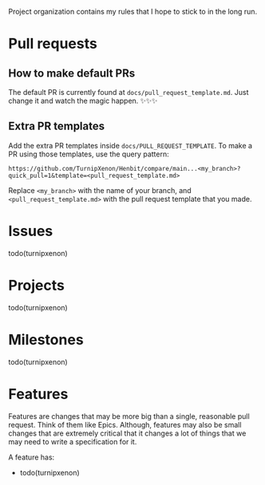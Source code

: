 ﻿Project organization contains my rules that I hope to stick to in the long run.

# Pull requests

## How to make default PRs
The default PR is currently found at `docs/pull_request_template.md`. Just change
it and watch the magic happen. ✨✨✨

## Extra PR templates
Add the extra PR templates inside `docs/PULL_REQUEST_TEMPLATE`. To make a PR using
those templates, use the query pattern:
```
https://github.com/TurnipXenon/Henbit/compare/main...<my_branch>?quick_pull=1&template=<pull_request_template.md>
```
Replace `<my_branch>` with the name of your branch, and `<pull_request_template.md>` with
the pull request template that you made.

# Issues
todo(turnipxenon)

# Projects
todo(turnipxenon)

# Milestones
todo(turnipxenon)

# Features
Features are changes that may be more big than a single, reasonable pull request.
Think of them like Epics. Although, features may also be small changes that are
extremely critical that it changes a lot of things that we may need to write a
specification for it.

A feature has:
- todo(turnipxenon)